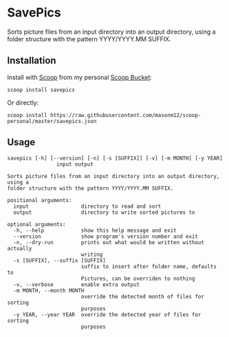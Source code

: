 # SavePics
	
Sorts picture files from an input directory into an output directory, using a folder structure with the pattern YYYY/YYYY.MM SUFFIX.

## Installation

Install with [Scoop](http://scoop.sh) from my personal [Scoop Bucket](https://github.com/masonm12/scoop-personal):

	scoop install savepics
	
Or directly:

	scoop install https://raw.githubusercontent.com/masonm12/scoop-personal/master/savepics.json

## Usage
	
	savepics [-h] [--version] [-n] [-s [SUFFIX]] [-v] [-m MONTH] [-y YEAR]
	                input output
	
	Sorts picture files from an input directory into an output directory, using a
	folder structure with the pattern YYYY/YYYY.MM SUFFIX.
	
	positional arguments:
	  input                 directory to read and sort
	  output                directory to write sorted pictures to
	
	optional arguments:
	  -h, --help            show this help message and exit
	  --version             show program's version number and exit
	  -n, --dry-run         prints out what would be written without actually
	                        writing
	  -s [SUFFIX], --suffix [SUFFIX]
	                        suffix to insert after folder name, defaults to
	                        Pictures, can be overriden to nothing
	  -v, --verbose         enable extra output
	  -m MONTH, --month MONTH
	                        override the detected month of files for sorting
	                        purposes
	  -y YEAR, --year YEAR  override the detected year of files for sorting
	                        purposes
